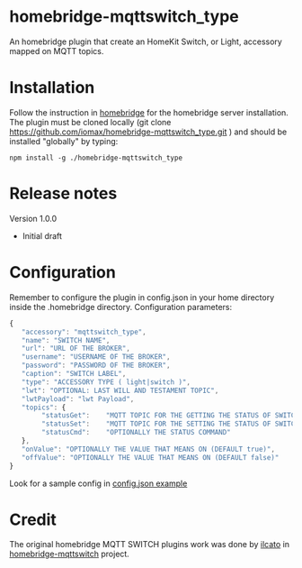 # homebridge-mqttswitch_type
An homebridge plugin that create an HomeKit Switch, or Light,  accessory mapped on MQTT topics. 

# Installation
Follow the instruction in [homebridge](https://www.npmjs.com/package/homebridge) for the homebridge server installation.
The plugin must be cloned locally (git clone https://github.com/iomax/homebridge-mqttswitch_type.git ) and should be installed "globally" by typing:

    npm install -g ./homebridge-mqttswitch_type
    
# Release notes
Version 1.0.0
+ Initial draft

# Configuration
Remember to configure the plugin in config.json in your home directory inside the .homebridge directory. Configuration parameters:
```javascript
{
   "accessory": "mqttswitch_type",
   "name": "SWITCH NAME",
   "url": "URL OF THE BROKER",
   "username": "USERNAME OF THE BROKER",
   "password": "PASSWORD OF THE BROKER",
   "caption": "SWITCH LABEL",
   "type": "ACCESSORY TYPE ( light|switch )",
   "lwt": "OPTIONAL: LAST WILL AND TESTAMENT TOPIC",
   "lwtPayload": "lwt Payload",
   "topics": {
		"statusGet":    "MQTT TOPIC FOR THE GETTING THE STATUS OF SWITCH",
		"statusSet":    "MQTT TOPIC FOR THE SETTING THE STATUS OF SWITCH",
		"statusCmd":    "OPTIONALLY THE STATUS COMMAND"
   },
   "onValue": "OPTIONALLY THE VALUE THAT MEANS ON (DEFAULT true)",
   "offValue": "OPTIONALLY THE VALUE THAT MEANS ON (DEFAULT false)"
}
```

Look for a sample config in [config.json example](https://github.com/iomax/homebridge-mqttswitch_type/blob/master/config-sample.json)

# Credit

The original homebridge MQTT SWITCH plugins work was done by [ilcato](https://github.com/ilcato) in [homebridge-mqttswitch](https://github.com/ilcato/homebridge-mqttswitch) project.

